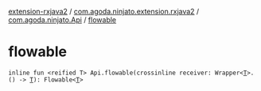 [extension-rxjava2](../../index.md) / [com.agoda.ninjato.extension.rxjava2](../index.md) / [com.agoda.ninjato.Api](index.md) / [flowable](./flowable.md)

# flowable

`inline fun <reified T> Api.flowable(crossinline receiver: Wrapper<`[`T`](flowable.md#T)`>.() -> `[`T`](flowable.md#T)`): Flowable<`[`T`](flowable.md#T)`>`